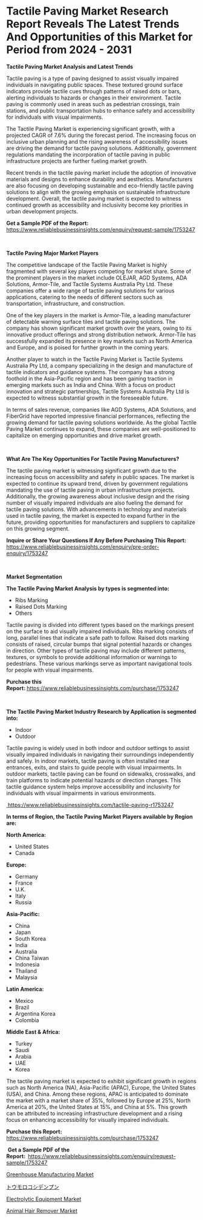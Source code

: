 <p><h1>Tactile Paving Market Research Report Reveals The Latest Trends And Opportunities of this Market for Period from 2024 - 2031</h1></p><p><strong>Tactile Paving Market Analysis and Latest Trends</strong></p>
<p><p>Tactile paving is a type of paving designed to assist visually impaired individuals in navigating public spaces. These textured ground surface indicators provide tactile cues through patterns of raised dots or bars, alerting individuals to hazards or changes in their environment. Tactile paving is commonly used in areas such as pedestrian crossings, train stations, and public transportation hubs to enhance safety and accessibility for individuals with visual impairments.</p><p>The Tactile Paving Market is experiencing significant growth, with a projected CAGR of 7.6% during the forecast period. The increasing focus on inclusive urban planning and the rising awareness of accessibility issues are driving the demand for tactile paving solutions. Additionally, government regulations mandating the incorporation of tactile paving in public infrastructure projects are further fueling market growth.</p><p>Recent trends in the tactile paving market include the adoption of innovative materials and designs to enhance durability and aesthetics. Manufacturers are also focusing on developing sustainable and eco-friendly tactile paving solutions to align with the growing emphasis on sustainable infrastructure development. Overall, the tactile paving market is expected to witness continued growth as accessibility and inclusivity become key priorities in urban development projects.</p></p>
<p><strong>Get a Sample PDF of the Report:&nbsp;</strong> <a href="https://www.reliablebusinessinsights.com/enquiry/request-sample/1753247">https://www.reliablebusinessinsights.com/enquiry/request-sample/1753247</a></p>
<p>&nbsp;</p>
<p><strong>Tactile Paving Major Market Players</strong></p>
<p><p>The competitive landscape of the Tactile Paving Market is highly fragmented with several key players competing for market share. Some of the prominent players in the market include OLEJAR, AGD Systems, ADA Solutions, Armor-Tile, and Tactile Systems Australia Pty Ltd. These companies offer a wide range of tactile paving solutions for various applications, catering to the needs of different sectors such as transportation, infrastructure, and construction.</p><p>One of the key players in the market is Armor-Tile, a leading manufacturer of detectable warning surface tiles and tactile paving solutions. The company has shown significant market growth over the years, owing to its innovative product offerings and strong distribution network. Armor-Tile has successfully expanded its presence in key markets such as North America and Europe, and is poised for further growth in the coming years.</p><p>Another player to watch in the Tactile Paving Market is Tactile Systems Australia Pty Ltd, a company specializing in the design and manufacture of tactile indicators and guidance systems. The company has a strong foothold in the Asia-Pacific region and has been gaining traction in emerging markets such as India and China. With a focus on product innovation and strategic partnerships, Tactile Systems Australia Pty Ltd is expected to witness substantial growth in the foreseeable future.</p><p>In terms of sales revenue, companies like AGD Systems, ADA Solutions, and FiberGrid have reported impressive financial performances, reflecting the growing demand for tactile paving solutions worldwide. As the global Tactile Paving Market continues to expand, these companies are well-positioned to capitalize on emerging opportunities and drive market growth.</p></p>
<p>&nbsp;</p>
<p><strong>What Are The Key Opportunities For Tactile Paving Manufacturers?</strong></p>
<p><p>The tactile paving market is witnessing significant growth due to the increasing focus on accessibility and safety in public spaces. The market is expected to continue its upward trend, driven by government regulations mandating the use of tactile paving in urban infrastructure projects. Additionally, the growing awareness about inclusive design and the rising number of visually impaired individuals are also fueling the demand for tactile paving solutions. With advancements in technology and materials used in tactile paving, the market is expected to expand further in the future, providing opportunities for manufacturers and suppliers to capitalize on this growing segment.</p></p>
<p><strong>Inquire or Share Your Questions If Any Before Purchasing This Report:</strong> <a href="https://www.reliablebusinessinsights.com/enquiry/pre-order-enquiry/1753247">https://www.reliablebusinessinsights.com/enquiry/pre-order-enquiry/1753247</a></p>
<p>&nbsp;</p>
<p><strong>Market Segmentation</strong></p>
<p><strong>The Tactile Paving Market Analysis by types is segmented into:</strong></p>
<p><ul><li>Ribs Marking</li><li>Raised Dots Marking</li><li>Others</li></ul></p>
<p><p>Tactile paving is divided into different types based on the markings present on the surface to aid visually impaired individuals. Ribs marking consists of long, parallel lines that indicate a safe path to follow. Raised dots marking consists of raised, circular bumps that signal potential hazards or changes in direction. Other types of tactile paving may include different patterns, textures, or symbols to provide additional information or warnings to pedestrians. These various markings serve as important navigational tools for people with visual impairments.</p></p>
<p><strong>Purchase this Report:&nbsp;</strong><a href="https://www.reliablebusinessinsights.com/purchase/1753247">https://www.reliablebusinessinsights.com/purchase/1753247</a></p>
<p>&nbsp;</p>
<p><strong>The Tactile Paving Market Industry Research by Application is segmented into:</strong></p>
<p><ul><li>Indoor</li><li>Outdoor</li></ul></p>
<p><p>Tactile paving is widely used in both indoor and outdoor settings to assist visually impaired individuals in navigating their surroundings independently and safely. In indoor markets, tactile paving is often installed near entrances, exits, and stairs to guide people with visual impairments. In outdoor markets, tactile paving can be found on sidewalks, crosswalks, and train platforms to indicate potential hazards or direction changes. This tactile guidance system helps improve accessibility and inclusivity for individuals with visual impairments in various environments.</p></p>
<p><a href="https://www.reliablebusinessinsights.com/tactile-paving-r1753247">&nbsp;https://www.reliablebusinessinsights.com/tactile-paving-r1753247</a></p>
<p><strong>In terms of Region, the Tactile Paving Market Players available by Region are:</strong></p>
<p>
    <p> <strong> North America: </strong>
        <ul>
            <li>United States</li>
            <li>Canada</li>
        </ul>
        </p> 
    <p> <strong> Europe: </strong>
        <ul>
            <li>Germany</li>
            <li>France</li>
            <li>U.K.</li>
            <li>Italy</li>
            <li>Russia</li>
        </ul>
        </p> 
    <p> <strong> Asia-Pacific: </strong>
        <ul>
            <li>China</li>
            <li>Japan</li>
            <li>South Korea</li>
            <li>India</li>
            <li>Australia</li>
            <li>China Taiwan</li>
            <li>Indonesia</li>
            <li>Thailand</li>
            <li>Malaysia</li>
        </ul>
        </p> 
    <p> <strong> Latin America: </strong>
        <ul>
            <li>Mexico</li>
            <li>Brazil</li>
            <li>Argentina Korea</li>
            <li>Colombia</li>
        </ul>
        </p> 
    <p> <strong> Middle East & Africa: </strong>
        <ul>
            <li>Turkey</li>
            <li>Saudi</li>
            <li>Arabia</li>
            <li>UAE</li>
            <li>Korea</li>
        </ul>
    </p>
    </p>
<p><p>The tactile paving market is expected to exhibit significant growth in regions such as North America (NA), Asia-Pacific (APAC), Europe, the United States (USA), and China. Among these regions, APAC is anticipated to dominate the market with a market share of 35%, followed by Europe at 25%, North America at 20%, the United States at 15%, and China at 5%. This growth can be attributed to increasing infrastructure development and a rising focus on enhancing accessibility for visually impaired individuals.</p></p>
<p><strong>Purchase this Report: </strong><a href="https://www.reliablebusinessinsights.com/purchase/1753247">https://www.reliablebusinessinsights.com/purchase/1753247</a></p>
<p>&nbsp;<strong>Get a Sample PDF of the Report:&nbsp;&nbsp;</strong><a href="https://www.reliablebusinessinsights.com/enquiry/request-sample/1753247">https://www.reliablebusinessinsights.com/enquiry/request-sample/1753247</a></p>
<p><strong></strong></p>
<p><p><a href="https://github.com/mdhefjumiah/Market-Research-Report-List-1/blob/main/greenhouse-manufacturing-market.md">Greenhouse Manufacturing Market</a></p><p><a href="https://medium.com/@sashabeier2023/%E3%82%B0%E3%83%AD%E3%83%BC%E3%83%90%E3%83%AB%E3%83%88%E3%82%A6%E3%83%A2%E3%83%AD%E3%82%B3%E3%82%B7%E3%83%87%E3%83%B3%E3%83%97%E3%83%B3%E5%B8%82%E5%A0%B4-%E5%B8%82%E5%A0%B4%E3%82%B7%E3%82%A7%E3%82%A2-%E5%B8%82%E5%A0%B4%E3%83%88%E3%83%AC%E3%83%B3%E3%83%89-%E3%81%8A%E3%82%88%E3%81%B3%E5%B0%86%E6%9D%A5%E3%81%AE%E6%88%90%E9%95%B7%E3%81%AE%E6%8E%A2%E7%B4%A2-94ee658d3ca8">トウモロコシデンプン</a></p><p><a href="https://medium.com/@chloeconn57/electrolytic-equipment-market-share-and-new-trends-analysis-by-its-type-application-end-use-and-ce6ef2d9902a">Electrolytic Equipment Market</a></p><p><a href="https://medium.com/@loganunn65756/animal-hair-remover-market-forecast-global-market-trends-and-analysis-from-2024-to-2031-covered-in-5e4f8abeeb92">Animal Hair Remover Market</a></p></p>